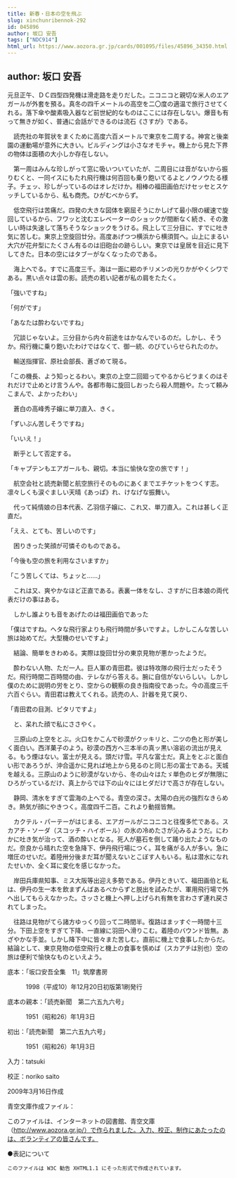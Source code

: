 ```yaml
---
title: 新春・日本の空を飛ぶ
slug: xinchunribennok-292
id: 045896
author: 坂口 安吾
tags: ["NDC914"]
html_url: https://www.aozora.gr.jp/cards/001095/files/45896_34350.html
---
```


## author: 坂口 安吾

元旦正午、ＤＣ四型四発機は滑走路を走りだした。ニコニコと親切な米人のエアガールが外套を預る。真冬の四千メートルの高空を二〇度の適温で旅行させてくれる。落下傘や酸素吸入器など前世紀的なものはここには存在しない。爆音も有って無きが如く、普通に会話ができるのは流石《さすが》である。

　読売社の年賀状をまくために高度六百メートルで東京を二周する。神宮と後楽園の運動場が意外に大きい。ビルディングは小さなオモチャ。機上から見た下界の物体は面積の大小しか存在しない。

　第一周はみんな珍しがって窓に吸いついていたが、二周目には音がないから振りむくと、一同イスにもたれ飛行機は何百回も乗り飽いてるよとノウノウたる様子。チェッ、珍しがっているのはオレだけか。相棒の福田画伯だけセッセとスケッチしているから、私も商売。ひがむべからず。

　低空飛行は苦痛だ。四発の大きな図体を窮屈そうにかしげて最小限の緩速で旋回しているから、フワッと沈むエレベーターのショックが間断なく続き、その激しい時は失速して落ちそうなショックをうける。飛上して三分目に、すでに吐き気に苦しむ。東京上空旋回廿分。高度あげつつ横浜から横須賀へ。山上にまるい大穴が花弁型にたくさん有るのは旧砲台の跡らしい。東京では皇居を目近に見下してきた。日本の空にはタブーがなくなったのである。

　海上へでる。すでに高度三千。海は一面に紺のチリメンの光りかがやくシワである。黒い点々は雲の影。読売の若い記者が私の肩をたたく。

「強いですね」

「何がです」

「あなたは酔わないですね」

　冗談じゃないよ。三分目から内々前途をはかなんでいるのだ。しかし、そうか。飛行機に乗り飽いたわけではなくて、御一統、のびていらせられたのか。

　輸送指揮官、原社会部長、蒼ざめて現る。

「この機長、よう知っとるわい。東京の上空二回廻ってやるからビラまくのはそれだけで止めとけ言うんや。各都市毎に旋回しおったら殺人問題や。たって頼みこまんで、よかったわい」

　蒼白の高峰秀子嬢に単刀直入、きく。

「ずいぶん苦しそうですね」

「いいえ！」

　断乎として否定する。

「キャプテンもエアガールも、親切。本当に愉快な空の旅です！」

　航空会社と読売新聞と航空旅行そのものにあくまでエチケットをつくす志。凛々しくも涙ぐましい天晴《あっぱ》れ、けなげな振舞い。

　代って純情娘の日本代表、乙羽信子嬢に、これ又、単刀直入。これは甚しく正直だ。

「ええ、とても、苦しいのです」

　困りきった笑顔が可憐そのものである。

「今後も空の旅を利用なさいますか」

「こう苦しくては、ちょッと……」

　これは又、爽やかなほど正直である。表裏一体をなし、さすがに日本娘の両代表だけの事はある。

　しかし誰よりも音をあげたのは福田画伯であった

「僕はですね。ヘタな飛行家よりも飛行時間が多いですよ。しかしこんな苦しい旅は始めてだ。大型機のせいですよ」

　結論、簡単をきわめる。実際は旋回廿分の東京見物が悪かったようだ。

　酔わない人物、ただ一人。巨人軍の青田君。彼は特攻隊の飛行士だったそうだ。飛行時間二百時間の由、テレながら答える。腕に自信がないらしい。しかし僕のために説明の労をとり、空からの観察の良き指南役であった。今の高度三千六百ぐらい。青田君は教えてくれる。読売の人、計器を見て戻り、

「青田君の目測、ピタリですよ」

　と、呆れた顔で私にささやく。

　三原山の上空をとぶ。火口をかこんで砂漠がクッキリと、二ツの色と形が美しく面白い。西洋菓子のよう。砂漠の西方へ三本半の真ッ黒い溶岩の流出が見える。もう煙はない。富士が見える。頭だけ雪。平凡な富士だ。真上をとぶと面白い形であろうが、沖合遥かに見れば地上から見るのと同じ形の富士である。天城を越える。三原山のように砂漠がないから、冬の山々はたゞ単色のヒダが無限にひろがっているだけ、真上からでは下の山々にはヒダだけで高さが存在しない。

　静岡、清水をすぎて雲海の上へでる。青空の深さ。太陽の白光の強烈なきらめき。熱気が顔にやきつく。高度四千二百。これより動揺皆無。

　カクテル・パーテーがはじまる、エアガールがニコニコと往復多忙である。スカアチ・ソーダ（スコッチ・ハイボール）の氷の冷めたさが沁みるようだ。にわかに吐き気が治って、酒の酔いとなる。死人が墓石を倒して踊り出たようなものだ。奈良から晴れた空を急降下、伊丹飛行場につく。耳を痛がる人が多い。急に増圧のせいだ。着陸卅分後まだ耳が聞えないとこぼす人もいる。私は潜水になれたせいか、全く耳に変化を感じなかった。

　岸田兵庫県知事、ミス大阪等出迎え多勢である。伊丹ときいて、福田画伯と私は、伊丹の生一本を飲まずんばあるべからずと脱出を試みたが、軍用飛行場で外へ出してもらえなかった。さッさと機上へ押し上げられ有無を言わさず連れ戻されてしまった。

　往路は見物がてら諸方ゆっくり回って二時間半。復路はまッすぐ一時間十三分。下田上空をすぎて下降、一直線に羽田へ滑りこむ。着陸のバウンド皆無。あざやかな手並。しかし降下中に皆々また苦しむ。直前に機上で食事したからだ。結論として、東京見物の低空飛行と機上の食事を慎めば（スカアチは別也）空の旅は便利で愉快なものといえよう。













底本：「坂口安吾全集　11」筑摩書房


　　　1998（平成10）年12月20日初版第1刷発行

底本の親本：「読売新聞　第二六五九六号」

　　　1951（昭和26）年1月3日

初出：「読売新聞　第二六五九六号」

　　　1951（昭和26）年1月3日

入力：tatsuki

校正：noriko saito

2009年3月16日作成

青空文庫作成ファイル：

このファイルは、インターネットの図書館、青空文庫（http://www.aozora.gr.jp/）で作られました。入力、校正、制作にあたったのは、ボランティアの皆さんです。











●表記について


	このファイルは W3C 勧告 XHTML1.1 にそった形式で作成されています。